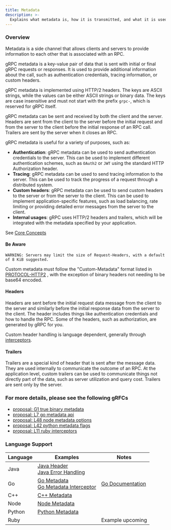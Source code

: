 ```yaml
---
title: Metadata
description: >-
  Explains what metadata is, how it is transmitted, and what it is used for.
---
```


### Overview

Metadata is a side channel that allows clients and servers to provide
information to each other that is associated with an RPC.

gRPC metadata is a key-value pair of data that is sent with initial or final
gRPC requests or responses. It is used to provide additional information about
the call, such as authentication credentials, tracing information, or custom
headers.

gRPC metadata is implemented using HTTP/2 headers. The keys are ASCII
strings, while the values can be either ASCII strings or binary data. The keys
are case insensitive
and must not start with the prefix `grpc-`, which is reserved for gRPC itself.

gRPC metadata can be sent and received by both the client and the server.
Headers are sent from the client to the server before the initial request and
from the server to the client before the initial response of an RPC call.
Trailers are sent by the server when it closes an RPC.

gRPC metadata is useful for a variety of purposes, such as:

* **Authentication**: gRPC metadata can be used to send authentication
  credentials to the server.
  This can be used to implement different authentication schemes, such as `OAuth2`
  or `JWT` using the standard HTTP Authorization header.
* **Tracing**: gRPC metadata can be used to send tracing information to the
  server.
  This can be used to track the progress of a request through a distributed
  system.
* **Custom headers**: gRPC metadata can be used to send custom headers to the
  server or from the server to the client.
  This can be used to implement application-specific features, such as load
  balancing, rate limiting or providing detailed error messages from the server
  to the client.
* **Internal usages**: gRPC uses HTTP/2 headers and trailers, which will be
  integrated with the metadata specified by your application.

See [Core Concepts](/docs/what-is-grpc/core-concepts/#metadata)

#### Be Aware

```
WARNING: Servers may limit the size of Request-Headers, with a default of 8 KiB suggested.
```

Custom metadata must follow the "Custom-Metadata" format listed in
[PROTOCOL-HTTP2](https://github.com/grpc/grpc/blob/master/doc/PROTOCOL-HTTP2.md)
, with the exception of binary headers not needing to be base64 encoded.

#### Headers

Headers are sent before the initial request data message from the client to the
server and similarly before the initial response data from the server to the
client. The header includes things like authentication credentials and how to
handle the RPC. Some of the headers, such as authorization, are generated by
gRPC for you.

Custom header handling is language dependent, generally through
[interceptors](/docs/guides/interceptors/).

#### Trailers

Trailers are a special kind of header that is sent after the message data. They
are used internally to communicate the outcome of an RPC. At the application
level, custom trailers can be used to communicate things not directly part of
the data, such as server utilization and query cost.  Trailers are sent only by
the server.  

### For more details, please see the following gRFCs

* [proposal: G1 true binary metadata][proposal G1]
* [proposal: L7 go metadata api][proposal L7]
* [proposal: L48 node metadata options][proposal L48]
* [proposal: L42 python metadata flags][proposal L42]
* [proposal: L11 ruby interceptors][proposal L11]

### Language Support

| Language | Examples                                   | Notes              |
|----------|--------------------------------------------|--------------------|
| Java     | [Java Header]<br>[Java Error Handling]     |                    |
| Go       | [Go Metadata]<br>[Go Metadata Interceptor] | [Go Documentation] |
| C++      | [C++ Metadata]                             |                    |
| Node     | [Node Metadata]                            |                    |
| Python   | [Python Metadata]                          |                    |
| Ruby     |                                            | Example upcoming   |

[proposal L7]: https://github.com/grpc/proposal/blob/7c05212d14f4abef5f74f71695f95ba8dd3f7dd3/L7-go-metadata-api.md

[proposal G1]: https://github.com/grpc/proposal/blob/7c05212d14f4abef5f74f71695f95ba8dd3f7dd3/G1-true-binary-metadata.md

[proposal L48]: https://github.com/grpc/proposal/blob/7c05212d14f4abef5f74f71695f95ba8dd3f7dd3/L48-node-metadata-options.md

[proposal L42]: https://github.com/grpc/proposal/blob/7c05212d14f4abef5f74f71695f95ba8dd3f7dd3/L42-python-metadata-flags.md

[proposal L11]: https://github.com/grpc/proposal/blob/7c05212d14f4abef5f74f71695f95ba8dd3f7dd3/L11-ruby-interceptors.md

[Java Header]: https://github.com/grpc/grpc-java/tree/master/examples/src/main/java/io/grpc/examples/header

[Java Error Handling]: https://github.com/grpc/grpc-java/tree/master/examples/src/main/java/io/grpc/examples/errorhandling

[Node Metadata]: https://github.com/grpc/grpc-node/tree/master/examples/metadata

[Go Metadata]: https://github.com/grpc/grpc-go/tree/master/examples/features/metadata

[Go Metadata interceptor]: https://github.com/grpc/grpc-go/tree/master/examples/features/metadata_interceptor

[C++ Metadata]: https://github.com/grpc/grpc/tree/master/examples/cpp/metadata

[Python Metadata]: https://github.com/grpc/grpc/tree/master/examples/python/metadata

[Go Documentation]: https://github.com/grpc/grpc-go/blob/master/Documentation/grpc-metadata.md

